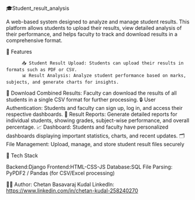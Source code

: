 🎓Student_result_analysis

A web-based system designed to analyze and manage student results. This platform allows students to upload their results, view detailed analysis of their performance, and helps faculty to track and download results in a comprehensive format.

🚀 Features


          📥 Student Result Upload: Students can upload their results in formats such as PDF or CSV.
          📊 Result Analysis: Analyze student performance based on marks, subjects, and generate charts for insights.
📑 Download Combined Results: Faculty can download the results of all students in a single CSV format for further processing.
🔒 User Authentication: Students and faculty can sign up, log in, and access their respective dashboards.
📝 Result Reports: Generate detailed reports for individual students, showing grades, subject-wise performance, and overall percentage.
📈 Dashboard: Students and faculty have personalized dashboards displaying important statistics, charts, and recent updates.
🗂️ File Management: Upload, manage, and store student result files securely

🧰 Tech Stack


Backend:Django
Frontend:HTML-CSS-JS
Database:SQL
File Parsing: PyPDF2 / Pandas (for CSV/Excel processing)

🧑‍💻 Author:
Chetan Basavaraj Kudal
LinkedIn: https://www.linkedin.com/in/chetan-kudal-258240270
